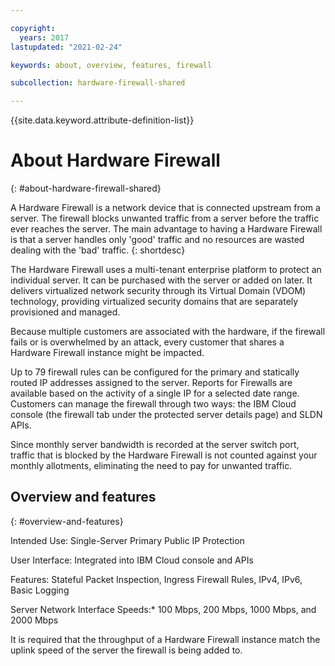 ```yaml
---

copyright:
  years: 2017
lastupdated: "2021-02-24"

keywords: about, overview, features, firewall

subcollection: hardware-firewall-shared

---
```


{{site.data.keyword.attribute-definition-list}}

# About Hardware Firewall
{: #about-hardware-firewall-shared}

A Hardware Firewall is a network device that is connected upstream from a server. The firewall blocks unwanted traffic from a server before the traffic ever reaches the server. The main advantage to having a Hardware Firewall is that a server handles only 'good' traffic and no resources are wasted dealing with the 'bad' traffic.
{: shortdesc}

The Hardware Firewall uses a multi-tenant enterprise platform to protect an individual server. It can be purchased with the server or added on later. It delivers virtualized network security through its Virtual Domain (VDOM) technology, providing virtualized security domains that are separately provisioned and managed.

Because multiple customers are associated with the hardware, if the firewall fails or is overwhelmed by an attack, every customer that shares a Hardware Firewall instance might be impacted.

Up to 79 firewall rules can be configured for the primary and statically routed IP addresses assigned to the server. Reports for Firewalls are available based on the activity of a single IP for a selected date range.
Customers can manage the firewall through two ways: the IBM Cloud console (the firewall tab under the protected server details page) and SLDN APIs.

Since monthly server bandwidth is recorded at the server switch port, traffic that is blocked by the Hardware Firewall is not counted against your monthly allotments, eliminating the need to pay for unwanted traffic.

## Overview and features
{: #overview-and-features}

Intended Use: Single-Server Primary Public IP Protection

User Interface: Integrated into IBM Cloud console and APIs

Features: Stateful Packet Inspection, Ingress Firewall Rules, IPv4, IPv6, Basic Logging

Server Network Interface Speeds:* 100 Mbps, 200 Mbps, 1000 Mbps, and 2000 Mbps

It is required that the throughput of a Hardware Firewall instance match the uplink speed of the server the firewall is being added to.
